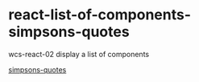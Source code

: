 # react-list-of-components-simpsons-quotes

wcs-react-02 display a list of components

[simpsons-quotes](https://cristina-ferreira.github.io/react-list-of-components-simpsons-quotes)


